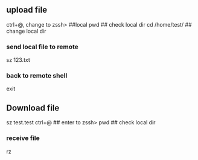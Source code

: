 ## upload file
ctrl+@, change to zssh> ##local
pwd ## check local dir
cd /home/test/ ## change local dir
### send local file to remote
sz 123.txt
### back to remote shell
exit

## Download file
sz test.test
ctrl+@ ## enter to zssh>
pwd ## check local dir
### receive file
rz

